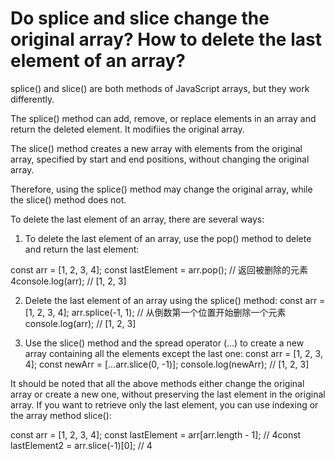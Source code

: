 
# Do splice and slice change the original array? How to delete the last element of an array?
splice() and slice() are both methods of JavaScript arrays, but they work differently.

The splice() method can add, remove, or replace elements in an array and return the deleted element. It modifiies the original array.

The slice() method creates a new array with elements from the original array, specified by start and end positions, without changing the original array.

Therefore, using the splice() method may change the original array, while the slice() method does not.

To delete the last element of an array, there are several ways:

1. To delete the last element of an array, use the pop() method to delete and return the last element:

const arr = [1, 2, 3, 4];
const lastElement = arr.pop(); // 返回被删除的元素 4console.log(arr); // [1, 2, 3]

2. Delete the last element of an array using the splice() method:
const arr = [1, 2, 3, 4];
arr.splice(-1, 1); // 从倒数第一个位置开始删除一个元素console.log(arr); // [1, 2, 3]

3. Use the slice() method and the spread operator (...) to create a new array containing all the elements except the last one:
const arr = [1, 2, 3, 4];
const newArr = [...arr.slice(0, -1)];
console.log(newArr); // [1, 2, 3]

It should be noted that all the above methods either change the original array or create a new one, without preserving the last element in the original array. If you want to retrieve only the last element, you can use indexing or the array method slice():

const arr = [1, 2, 3, 4];
const lastElement = arr[arr.length - 1]; // 4const lastElement2 = arr.slice(-1)[0]; // 4